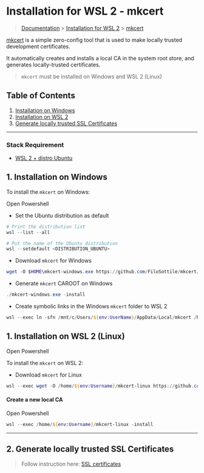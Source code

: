 # Installation for WSL 2 - mkcert

> [Documentation](./../../readme.md) > [Installation for WSL 2](./../readme.md) > [mkcert](./mkcert.md)

[mkcert](https://github.com/FiloSottile/mkcert) is a simple zero-config tool that is used to make locally trusted development certificates.

It automatically creates and installs a local CA in the system root store, and generates locally-trusted certificates.

> `mkcert` must be installed on Windows and WSL 2 (Linux)

## Table of Contents
1. [Installation on Windows](#markdown-header-1-installation-on-windows)
1. [Installation on WSL 2](#markdown-header-1-installation-on-wsl-2)
1. [Generate locally trusted SSL Certificates](#markdown-header-2-generate-locally-trusted-ssl-certificates)

---

### Stack Requirement

- [WSL 2 + distro Ubuntu](./TODO.md)

## 1. Installation on Windows

To install the `mkcert` on Windows:

Open Powershell

- Set the Ubuntu distribution as default
```powershell
# Print the distribution list
wsl --list --all

# Put the name of the Ubuntu distribution
wsl --setdefault <DISTRIBUTION_UBUNTU>
```

- Download `mkcert` for Windows
```powershell
wget -O $HOME\mkcert-windows.exe https://github.com/FiloSottile/mkcert/releases/download/v1.4.3/mkcert-v1.4.3-windows-amd64.exe
```

- Generate `mkcert` CAROOT on Windows
```powershell
./mkcert-windows.exe -install
```

- Create symbolic links in the Windows `mkcert` folder to WSL 2
```powershell
wsl --exec ln -sfn /mnt/c/Users/${env:UserName}/AppData/Local/mkcert /home/${env:UserName}/.local/share/mkcert
```

## 1. Installation on WSL 2 (Linux)

Open Powershell

To install the `mkcert` on WSL 2:

- Download `mkcert` for Linux
```powershell
wsl --exec wget -O /home/${env:Username}/mkcert-linux https://github.com/FiloSottile/mkcert/releases/download/v1.4.3/mkcert-v1.4.3-linux-amd64
```

#### Create a new local CA

Open Powershell

```powershell
wsl --exec /home/${env:Username}/mkcert-linux -install
```

---

## 2. Generate locally trusted SSL Certificates

> Follow instruction here: [SSL certificates](../../procedure/wsl2/ssl-certificates.md)

